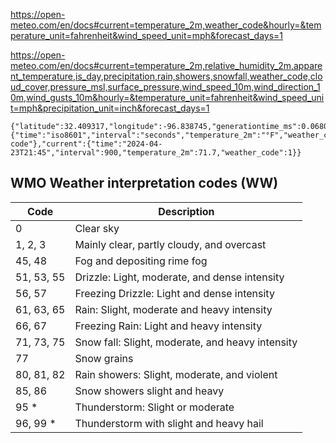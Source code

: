 https://open-meteo.com/en/docs#current=temperature_2m,weather_code&hourly=&temperature_unit=fahrenheit&wind_speed_unit=mph&forecast_days=1

https://open-meteo.com/en/docs#current=temperature_2m,relative_humidity_2m,apparent_temperature,is_day,precipitation,rain,showers,snowfall,weather_code,cloud_cover,pressure_msl,surface_pressure,wind_speed_10m,wind_direction_10m,wind_gusts_10m&hourly=&temperature_unit=fahrenheit&wind_speed_unit=mph&precipitation_unit=inch&forecast_days=1

```
{"latitude":32.409317,"longitude":-96.838745,"generationtime_ms":0.0680685043334961,"utc_offset_seconds":0,"timezone":"GMT","timezone_abbreviation":"GMT","elevation":194.0,"current_units":{"time":"iso8601","interval":"seconds","temperature_2m":"°F","weather_code":"wmo code"},"current":{"time":"2024-04-23T21:45","interval":900,"temperature_2m":71.7,"weather_code":1}}
```

## WMO Weather interpretation codes (WW)

| Code       | Description                                      |
| ---------- | ------------------------------------------------ |
| 0          | Clear sky                                        |
| 1, 2, 3    | Mainly clear, partly cloudy, and overcast        |
| 45, 48     | Fog and depositing rime fog                      |
| 51, 53, 55 | Drizzle: Light, moderate, and dense intensity    |
| 56, 57     | Freezing Drizzle: Light and dense intensity      |
| 61, 63, 65 | Rain: Slight, moderate and heavy intensity       |
| 66, 67     | Freezing Rain: Light and heavy intensity         |
| 71, 73, 75 | Snow fall: Slight, moderate, and heavy intensity |
| 77         | Snow grains                                      |
| 80, 81, 82 | Rain showers: Slight, moderate, and violent      |
| 85, 86     | Snow showers slight and heavy                    |
| 95 \*      | Thunderstorm: Slight or moderate                 |
| 96, 99 \*  | Thunderstorm with slight and heavy hail          |
